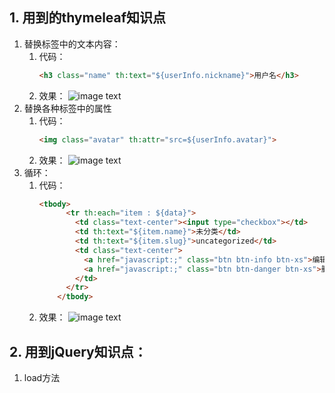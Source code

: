 ## 1. 用到的thymeleaf知识点
1. 替换标签中的文本内容：
    1. 代码：
        ``` html
        <h3 class="name" th:text="${userInfo.nickname}">用户名</h3>
        ```
    1. 效果：
        ![image text](images/thymeleaf01.png)
1. 替换各种标签中的属性
    1. 代码： 
        ``` html
        <img class="avatar" th:attr="src=${userInfo.avatar}">
        ```
    1. 效果： 
        ![image text](images/thymeleaf02.png)
1. 循环：
    1. 代码：
        ``` html
        <tbody>
              <tr th:each="item : ${data}">
                <td class="text-center"><input type="checkbox"></td>
                <td th:text="${item.name}">未分类</td>
                <td th:text="${item.slug}">uncategorized</td>
                <td class="text-center">
                  <a href="javascript:;" class="btn btn-info btn-xs">编辑</a>
                  <a href="javascript:;" class="btn btn-danger btn-xs">删除</a>
                </td>
              </tr>
            </tbody>
        ```
    1. 效果：
        ![image text](images/thymeleaf03.png)


## 2. 用到jQuery知识点：
1. load方法